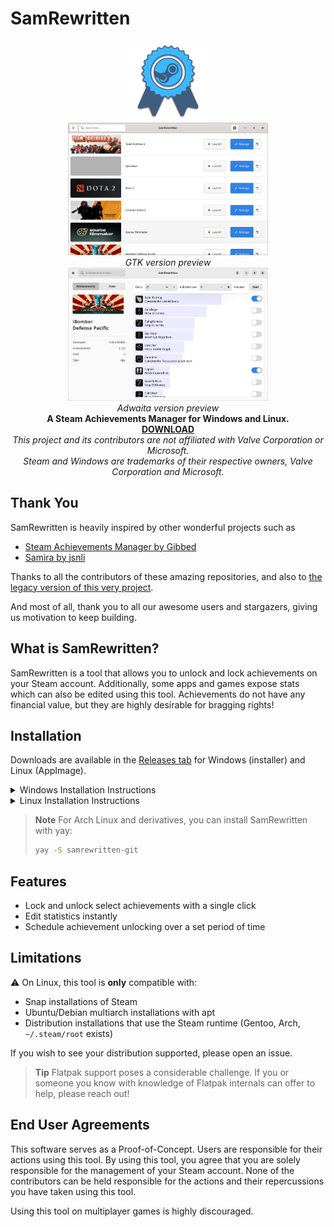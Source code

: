 # SamRewritten

<div align="center">
    <img src="/assets/icon_256.png" alt="SamRewritten Logo" width="128" />
    <br />
    <img src="/assets/screenshot1.png" alt="SamRewritten screenshot" width="320" />
    <br /><em>GTK version preview</em>
    <br />
    <img src="/assets/screenshot2.png" alt="SamRewritten screenshot" width="320" />
    <br /><em>Adwaita version preview</em>
    <br />
    <strong>A Steam Achievements Manager for Windows and Linux.</strong>
    <br />
    <a href="https://github.com/PaulCombal/SamRewritten/releases"><b>DOWNLOAD</b></a>
    <br />
    <em>
        This project and its contributors are not affiliated with Valve Corporation or Microsoft.<br />
        Steam and Windows are trademarks of their respective owners, Valve Corporation and Microsoft.
    </em>
</div>


## Thank You

SamRewritten is heavily inspired by other wonderful projects such as
* [Steam Achievements Manager by Gibbed](https://github.com/gibbed/SteamAchievementManager)
* [Samira by jsnli](https://github.com/jsnli/Samira)

Thanks to all the contributors of these amazing repositories, and also to
[the legacy version of this very project](https://github.com/PaulCombal/SamRewritten-legacy).

And most of all, thank you to all our awesome users and stargazers, giving us motivation to keep building.


## What is SamRewritten?

SamRewritten is a tool that allows you to unlock and lock achievements on your Steam account.
Additionally, some apps and games expose stats which can also be edited using this tool. Achievements do not have any
financial value, but they are highly desirable for bragging rights!


## Installation

Downloads are available in the [Releases tab](https://github.com/PaulCombal/SamRewritten/releases) for Windows (installer) and Linux (AppImage).


<details>
<summary>Windows Installation Instructions</summary>

The supported way to run SamRewritten on Windows is by using the installer. 
You can download the installer from the [Releases page](https://github.com/PaulCombal/SamRewritten/releases).
After running the installer and completing the installation, SamRewritten should appear in your Start menu.

If the installation does not complete as intended, please open an issue and provide as many details as possible, including your version of Windows.
</details>

<details>
<summary>Linux Installation Instructions</summary>

If your Linux distribution doesn't provide a way to install SamRewritten, you can use AppImages.
AppImages are self-contained executables designed to run independently of your Linux distribution.
AppImages for SamRewritten are available to download at the [Releases page](https://github.com/PaulCombal/SamRewritten/releases).
To run an AppImage, make sure you have permission to execute it. This can usually be set by right-clicking the file, navigating to permissions, and checking the "Allow executing file as program" box.
You should then be able to double-click the AppImage file to start SamRewritten.

If SamRewritten doesn't start, you can troubleshoot by running the AppImage from a terminal and examining the output:

```sh
./SamRewritten-gtk.AppImage
```

If the message in the console mentions Fuse or libfuse, you might need to install it and try again:

```sh
sudo apt install libfuse2 # Example for Ubuntu/Debian
```

If the error persists, please open an issue including your Linux distribution and version, as well as the console output.
</details>

> **Note**
> For Arch Linux and derivatives, you can install SamRewritten with yay:
>
> ```sh
> yay -S samrewritten-git
> ```


<!--
Additionally, Snap users can install SamRewritten using the App store or with the following command:
```sh
snap install samrewritten
```
-->


## Features

- Lock and unlock select achievements with a single click
- Edit statistics instantly
- Schedule achievement unlocking over a set period of time


## Limitations

⚠️ On Linux, this tool is **only** compatible with:
- Snap installations of Steam
- Ubuntu/Debian multiarch installations with apt
- Distribution installations that use the Steam runtime (Gentoo, Arch, `~/.steam/root` exists)

If you wish to see your distribution supported, please open an issue.

> **Tip**
> Flatpak support poses a considerable challenge. If you or someone you know with knowledge of Flatpak internals can offer to help, please reach out!


## End User Agreements

This software serves as a Proof-of-Concept. Users are responsible for their actions using this tool.
By using this tool, you agree that you are solely responsible for the management of your Steam account. None of the
contributors can be held responsible for the actions and their repercussions you have taken using this tool.

Using this tool on multiplayer games is highly discouraged.
